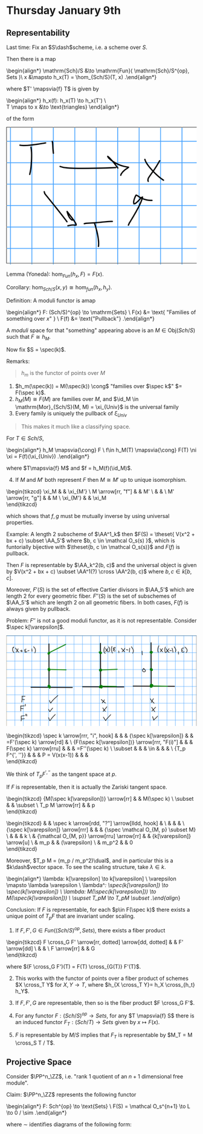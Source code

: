 # Thursday January 9th

## Representability

Last time:
Fix an $S\dash$scheme, i.e. a scheme over $S$.

Then there is a map

\begin{align*}
\mathrm{Sch}/S &\to \mathrm{Fun}( \mathrm{Sch}/S^{op}, Sets )\\
x &\mapsto h_x(T) = \hom_{Sch/S}(T, x)
.\end{align*}

where $T' \mapsvia{f} T$ is given by 

\begin{align*}
h_x(f): h_x(T) \to h_x(T') \\\
T \maps to x &\to \text{triangles}
\end{align*}

of the form

![Image](figures/2020-01-09-12:39.png)

Lemma (Yoneda):
$\hom_{Fun}(h_x, F) = F(x)$.

Corollary:
$\hom_{Sch/S}(x, y) \cong \hom_{fun}(h_x, h_y)$.

Definition:
A moduli functor is  amap

\begin{align*}
F: (Sch/S)^{op} \to \mathrm{Sets} \\
F(x) &= \text{ "Families of something over $x$" } \\
F(f) &= \text{"Pullback"}
.\end{align*}

A *moduli* space for that "something" appearing above is an $M \in \mathrm{Obj}(Sch/S)$ such that $F \cong h_M$.

Now fix $S = \spec(k)$.

Remarks:

> $h_m$ is the functor of points over $M$

1. $h_m(\spec(k)) = M(\spec(k)) \cong$ "families over $\spec k$" $= F(\spec k)$.
2. $h_M(M) \cong F(M)$ are families over $M$, and $\id_M \in \mathrm{Mor}_{Sch/S}(M, M) = \xi_{Univ}$ is the universal family
3. Every family is uniquely the pullback of $\xi_{Univ}$ 

> This makes it much like a classifying space.

For $T\in Sch/S$,

\begin{align*}
h_M \mapsvia{\cong} F \\
f\in h_M(T) \mapsvia{\cong} F(T) \ni \xi = F(f)(\xi_{Univ})
.\end{align*}

where $T\mapsvia{f} M$ and $f = h_M(f)(\id_M)$.

4. If $M$ and $M'$ both represent $F$ then $M \cong M'$ up to unique isomorphism.

\begin{tikzcd}
\xi_M              &  & \xi_{M'} \\
M \arrow[rr, "f"]  &  & M'       \\
                   &  &          \\
M' \arrow[rr, "g"] &  & M        \\
\xi_{M'}           &  & \xi_M   
\end{tikzcd}

which shows that $f, g$ must be mutually inverse by using universal properties.


Example:
A length 2 subscheme of $\AA^1_k$ then $F(S) = \theset{ V(x^2 + bx + c) \subset \AA_5'$ where $b, c \in \mathcal O_s(s) }$, which is funtorially bijective with $\theset{b, c \in \mathcal O_s(s)}$ and $F(f)$ is pullback.

Then $F$ is representable by $\AA_k^2(b, c)$ and the universal object is given by $V(x^2 + bx + c) \subset \AA^1(?) \cross \AA^2(b, c)$ where $b, c \in k[b, c]$.

Moreover, $F'(S)$ is the set of effective Cartier divisors in $\AA_5'$ which are length 2 for every geometric fiber.
$F''(S)$ is the set of subschemes of $\AA_5'$ which are length 2 on all geometric fibers.
In both cases, $F(f)$ is always given by pullback.

Problem: $F''$ is not a good moduli functor, as it is not representable.
Consider $\spec k[\varepsilon]$.

![Image](figures/2020-01-09-13:00.png) 

\begin{tikzcd}
\spec k \arrow[rrr, "i", hook]                &  &  & {\spec k[\varepsilon]} &  & =F'(\spec k) \arrow[rd] &               \\
{F(\spec k[\varepsilon])} \arrow[rrr, "F(i)"] &  &  & F(\spec k) \arrow[rru] &  &                         & =F''(\spec k) \\
\subset                                       &  &  & \in                    &  &                         &               \\
{T_p F^{', ''}}                               &  &  & P = V(x(x-1))          &  &                         &              
\end{tikzcd}

We think of $T_p F^{', ''}$ as the tangent space at $p$.

If $F$ is representable, then it is actually the Zariski tangent space.

\begin{tikzcd}
{M(\spec k[\varepsilon])} \arrow[rr] &  & M(\spec k) \\
\subset                              &  & \subset    \\
T_p M \arrow[rr]                     &  & p         
\end{tikzcd}


\begin{tikzcd}
                                   &                                            & \spec k \arrow[rdd, "?"] \arrow[lldd, hook] &                                     \\
                                   &                                            &                                             &                                     \\
{\spec k[\varepsilon]} \arrow[rrr] &                                            &                                             & {\spec \mathcal O_{M, p} \subset M} \\
                                   &                                            &                                             & k                                   \\
                                   & {\mathcal O_{M, p}} \arrow[rru] \arrow[rr] &                                             & {k[\varepsilon]} \arrow[u]          \\
                                   & m_p                                        &                                             & (\varepsilon)                       \\
                                   & m_p^2                                      &                                             & 0                                  
\end{tikzcd}

Moreover, $T_p M = (m_p / m_p^2)\dual$, and in particular this is a $k\dash$vector space.
To see the scaling structure, take $\lambda \in k$.

\begin{align*}
\lambda: k[\varepsilon] \to k[\varepsilon] \\
\varepsilon \mapsto \lambda \varepsilon \\
\lambda^*: \spec(k[\varepsilon]) \to \spec(k[\varepsilon]) \\
\lambda: M(\spec(k[\varepsilon])) \to M(\spec(k[\varepsilon])) \\
\supset T_pM \to T_pM \subset
.\end{align*}

Conclusion:
If $F$ is representable, for each $p\in F(\spec k)$ there exists a unique point of $T_p F$ that are invariant under scaling.

1. If $F, F', G \in Fun((Sch/S)^{op}, Sets)$, there exists a fiber product

\begin{tikzcd}
F \cross_G F' \arrow[rr, dotted] \arrow[dd, dotted] &  & F' \arrow[dd] \\
                                                    &  &               \\
F \arrow[rr]                                        &  & G            
\end{tikzcd}

where $(F \cross_G F')(T) = F(T) \cross_{G(T)} F'(T)$.

2. This works with the functor of points over a fiber product of schemes $X \cross_T Y$ for $X, Y \to T$, where $h_{X \cross_T Y}= h_X \cross_{h_t} h_Y$.

3. If $F, F', G$ are representable, then so is the fiber product $F \cross_G F'$.

4. For any functor $F: (Sch/S)^{op} \to Sets$, for any $T \mapsvia{f} S$ there is an induced functor $F_T: (Sch/T) \to Sets$ given by $x\mapsto F(x)$.

5. $F$ is representable by $M/S$ implies that $F_T$ is representable by $M_T = M \cross_S T / T$.


## Projective Space

Consider $\PP^n_\ZZ$, i.e. "rank 1 quotient of an $n+1$ dimensional free module".

Claim: $\PP^n_\ZZ$ represents the following functor

\begin{align*}
F: Sch^{op} \to \text{Sets} \\
F(S) =  \mathcal O_s^{n+1} \to L \to 0 / \sim
.\end{align*}

where $\sim$ identifies diagrams of the following form:



